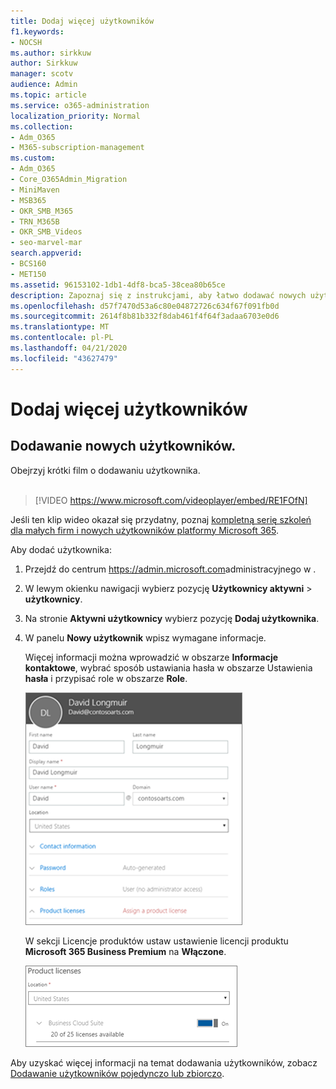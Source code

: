 ```yaml
---
title: Dodaj więcej użytkowników
f1.keywords:
- NOCSH
ms.author: sirkkuw
author: Sirkkuw
manager: scotv
audience: Admin
ms.topic: article
ms.service: o365-administration
localization_priority: Normal
ms.collection:
- Adm_O365
- M365-subscription-management
ms.custom:
- Adm_O365
- Core_O365Admin_Migration
- MiniMaven
- MSB365
- OKR_SMB_M365
- TRN_M365B
- OKR_SMB_Videos
- seo-marvel-mar
search.appverid:
- BCS160
- MET150
ms.assetid: 96153102-1db1-4df8-bca5-38cea80b65ce
description: Zapoznaj się z instrukcjami, aby łatwo dodawać nowych użytkowników, zabezpieczać ich urządzenia i przypisywać role w usłudze Microsoft 365 Business Premium.
ms.openlocfilehash: d57f7470d53a6c80e04872726c634f67f091fb0d
ms.sourcegitcommit: 2614f8b81b332f8dab461f4f64f3adaa6703e0d6
ms.translationtype: MT
ms.contentlocale: pl-PL
ms.lasthandoff: 04/21/2020
ms.locfileid: "43627479"
---
```

# <a name="add-more-users"></a>Dodaj więcej użytkowników

## <a name="add-new-users"></a>Dodawanie nowych użytkowników.

Obejrzyj krótki film o dodawaniu użytkownika. <br><br>

> [!VIDEO https://www.microsoft.com/videoplayer/embed/RE1FOfN] 

Jeśli ten klip wideo okazał się przydatny, poznaj [kompletną serię szkoleń dla małych firm i nowych użytkowników platformy Microsoft 365](https://support.office.com/article/6ab4bbcd-79cf-4000-a0bd-d42ce4d12816).

Aby dodać użytkownika:

1. Przejdź do centrum <a href="https://go.microsoft.com/fwlink/p/?linkid=837890" target="_blank">https://admin.microsoft.com</a>administracyjnego w . 
2. W lewym okienku nawigacji wybierz pozycję **Użytkownicy aktywni** \> **użytkownicy**.
3. Na stronie **Aktywni użytkownicy** wybierz pozycję **Dodaj użytkownika**.
4. W panelu **Nowy użytkownik** wpisz wymagane informacje. 
  
    Więcej informacji można wprowadzić w obszarze **Informacje kontaktowe**, wybrać sposób ustawiania hasła w obszarze Ustawienia **hasła** i przypisać role w obszarze **Role**.
      
    ![Enter user information in the New user card](../media/f04d39ca-48be-4868-8330-8552a4754c8b.png)
      
    W sekcji Licencje produktów ustaw ustawienie licencji produktu **Microsoft 365 Business Premium** na **Włączone**.
      
    ![Set the license setting to On position](../media/7404f7f7-93bc-44a3-9ffb-4208b5b17402.png)
  
Aby uzyskać więcej informacji na temat dodawania użytkowników, zobacz [Dodawanie użytkowników pojedynczo lub zbiorczo](https://docs.microsoft.com/office365/admin/add-users/add-users).
  
